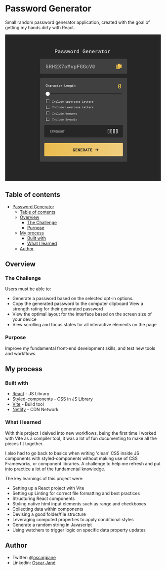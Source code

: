 # Password Generator

Small random password generator application, created with the goal of getting my hands dirty with React.

![Overview Project Image](src/assets/overview-image.png)

## Table of contents

- [Password Generator](#password-generator)
  - [Table of contents](#table-of-contents)
  - [Overview](#overview)
    - [The Challenge](#the-challenge)
    - [Purpose](#purpose)
  - [My process](#my-process)
    - [Built with](#built-with)
    - [What I learned](#what-i-learned)
  - [Author](#author)

## Overview

### The Challenge

Users must be able to:

- Generate a password based on the selected opt-in options.
- Copy the generated password to the computer clipboard
  View a strength rating for their generated password
- View the optimal layout for the interface based on the screen size of your device
- View scrolling and focus states for all interactive elements on the page

### Purpose

Improve my fundamental front-end development skills, and test new tools and workflows.

## My process

### Built with

- [React](https://es.reactjs.org/docs/getting-started.html) - JS Library
- [Styled-components](https://styled-components.com/docs) - CSS in JS Library
- [Vite](https://vitejs.dev/guide/) - Build tool
- [Netlify](https://docs.netlify.com/?_ga=2.218518233.1576521248.1674676861-529331707.1674502632) - CDN Network

### What I learned

With this project I delved into new workflows, being the first time I worked with Vite as a compiler tool, it was a lot of fun documenting to make all the pieces fit together.

I also had to go back to basics when writing 'clean' CSS inside JS components with styled-components without making use of CSS Frameworks, or component libraries. A challenge to help me refresh and put into practice a lot of the fundamental knowledge.

The key learnings of this project were:

- Setting up a React project with Vite
- Setting up Linting for correct file formatting and best practices
- Structuring React components
- Styling native html input elements such as range and checkboxes
- Collecting data within components
- Devising a good folder/file structure
- Leveraging computed properties to apply conditional styles
- Generate a random string in Javascript
- Using watchers to trigger logic on specific data property updates

## Author

- Twitter: [@oscargjane](https://twitter.com/oscargjane)
- Linkedin: [Oscar Jané](https://www.linkedin.com/in/oscar-jane-frontend-developer/)
